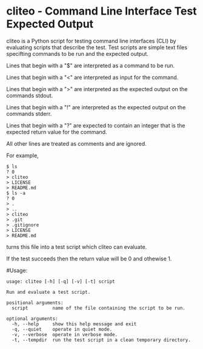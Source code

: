 # cliteo - Command Line Interface Test Expected Output

cliteo is a Python script for testing command line interfaces (CLI) by
evaluating scripts that describe the test. Test scripts are simple text
files specifting commands to be run and the expected output.

Lines that begin with a "$" are interpreted as a command to be run.

Lines that begin with a "<" are interpreted as input for the command.

Lines that begin with a ">" are interpreted as the expected output on
the commands stdout.

Lines that begin with a "!" are interpreted as the expected output on
the commands stderr.

Lines that begin with a "?" are expected to contain an integer that is
the expected return value for the command.

All other lines are treated as comments and are ignored.

For example,

```
$ ls
? 0
> cliteo
> LICENSE
> README.md
$ ls -a
? 0
> .
> ..
> cliteo
> .git
> .gitignore
> LICENSE
> README.md
```

turns this file into a test script which cliteo can evaluate.

If the test succeeds then the return value will be 0 and othewise 1.

#Usage:

```
usage: cliteo [-h] [-q] [-v] [-t] script

Run and evaluate a test script.

positional arguments:
  script         name of the file containing the script to be run.

optional arguments:
  -h, --help     show this help message and exit
  -q, --quiet    operate in quiet mode.
  -v, --verbose  operate in verbose mode.
  -t, --tempdir  run the test script in a clean temporary directory.
```
